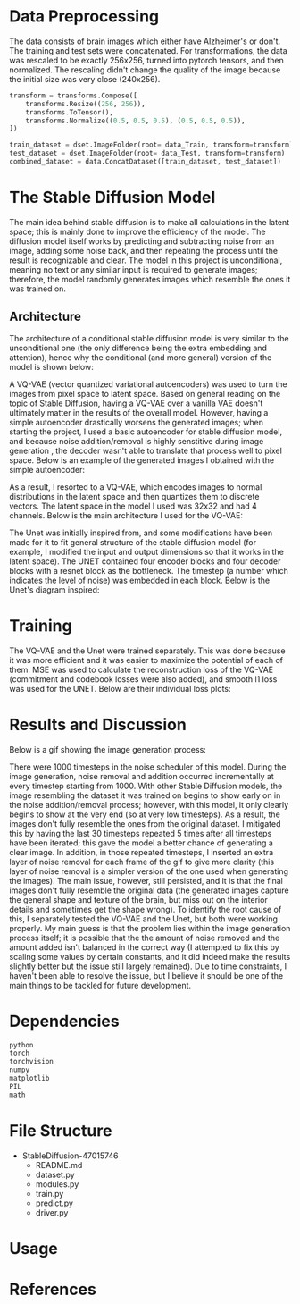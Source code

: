 

# Data Preprocessing

The data consists of brain images which either have Alzheimer's or don't. The training and test sets were concatenated. For transformations, the data was rescaled to be exactly 256x256, turned into pytorch tensors, and then normalized. The rescaling didn't change the quality of the image because the initial size was very close (240x256). 

```python
transform = transforms.Compose([
    transforms.Resize((256, 256)),
    transforms.ToTensor(),
    transforms.Normalize((0.5, 0.5, 0.5), (0.5, 0.5, 0.5)),
])

train_dataset = dset.ImageFolder(root= data_Train, transform=transform)
test_dataset = dset.ImageFolder(root= data_Test, transform=transform)
combined_dataset = data.ConcatDataset([train_dataset, test_dataset])
```

# The Stable Diffusion Model

The main idea behind stable diffusion is to make all calculations in the latent space; this is mainly done to improve the efficiency of the model. The diffusion model itself works by predicting and subtracting noise from an image, adding some noise back, and then repeating the process until the result is recognizable and clear. The model in this project is unconditional, meaning no text or any similar input is required to generate images; therefore, the model randomly generates images which resemble the ones it was trained on. 

## Architecture 

The architecture of a conditional stable diffusion model is very similar to the unconditional one (the only difference being the extra embedding and attention), hence why the conditional (and more general) version of the model is shown below: 

A VQ-VAE (vector quantized variational autoencoders) was used to turn the images from pixel space to latent space. Based on general reading on the topic of Stable Diffusion, having a VQ-VAE over a vanilla VAE doesn't ultimately matter in the results of the overall model. However, having a simple autoencoder drastically worsens the generated images; when starting the project, I used a basic autoencoder for stable diffusion model, and because noise addition/removal is highly senstitive during image generation , the decoder wasn't able to translate that process well to pixel space. Below is an example of the generated images I obtained with the simple autoencoder:


As a result, I resorted to a VQ-VAE, which encodes images to normal distributions in the latent space and then quantizes them to discrete vectors. The latent space in the model I used was 32x32 and had 4 channels. Below is the main architecture I used for the VQ-VAE:

The Unet was initially inspired from, and some modifications have been made for it to fit general structure of the stable diffusion model (for example, I modified the input and output dimensions so that it works in the latent space). The UNET contained four encoder blocks and four decoder blocks with a resnet block as the bottleneck. The timestep (a number which indicates the level of noise) was embedded in each block. Below is the Unet's diagram inspired:

# Training

The VQ-VAE and the Unet were trained separately. This was done because it was more efficient and it was easier to maximize the potential of each of them. MSE was used to calculate the reconstruction loss of the VQ-VAE (commitment and codebook losses were also added), and smooth l1 loss was used for the UNET. Below are their individual loss plots:





# Results and Discussion

Below is a gif showing the image generation process:

There were 1000 timesteps in the noise scheduler of this model. During the image generation, noise removal and addition occurred incrementally at every timestep starting from 1000. With other Stable Diffusion models, the image resembling the dataset it was trained on begins to show early on in the noise addition/removal process; however, with this model, it only clearly begins to show at the very end (so at very low timesteps). As a result, the images don't fully resemble the ones from the original dataset. I mitigated this by having the last 30 timesteps repeated 5 times after all timesteps have been iterated; this gave the model a better chance of generating a clear image. In addition, in those repeated timesteps, I inserted an extra layer of noise removal for each frame of the gif to give more clarity (this layer of noise removal is a simpler version of the one used when generating the images). The main issue, however, still persisted, and it is that the final images don't fully resemble the original data (the generated images capture the general shape and texture of the brain, but miss out on the interior details and sometimes get the shape wrong). To identify the root cause of this, I separately tested the VQ-VAE and the Unet, but both were working properly. My main guess is that the problem lies within the image generation process itself; it is possible that the the amount of noise removed and the amount added isn't balanced in the correct way (I attempted to fix this by scaling some values by certain constants, and it did indeed make the results slightly better but the issue still largely remained). Due to time constraints, I haven't been able to resolve the issue, but I believe it should be one of the main things to be tackled for future development. 

# Dependencies


```python
python
torch
torchvision
numpy
matplotlib 
PIL
math
```


# File Structure

- StableDiffusion-47015746
  - README.md
  - dataset.py
  - modules.py
  - train.py
  - predict.py
  - driver.py

# Usage

# References
